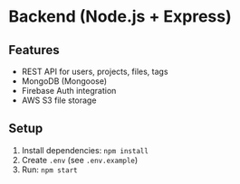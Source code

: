 # Backend (Node.js + Express)

## Features
- REST API for users, projects, files, tags
- MongoDB (Mongoose)
- Firebase Auth integration
- AWS S3 file storage

## Setup
1. Install dependencies: `npm install`
2. Create `.env` (see `.env.example`)
3. Run: `npm start`
